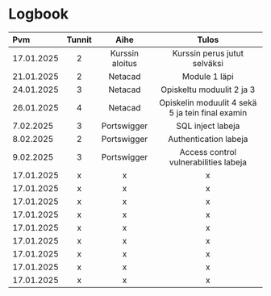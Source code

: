 # Logbook


| Pvm  | Tunnit | Aihe |  Tulos |
| :---         |     :---:      |     :---:      |     :---:      |
| 17.01.2025 | 2 | Kurssin aloitus  | Kurssin perus jutut selväksi  |
| 21.01.2025 | 2 | Netacad  | Module 1 läpi |
| 24.01.2025 | 3 | Netacad  | Opiskeltu moduulit 2 ja 3 |
| 26.01.2025 | 4 | Netacad  | Opiskelin moduulit 4 sekä 5 ja tein final examin |
| 7.02.2025 | 3 | Portswigger  | SQL inject labeja |
| 8.02.2025 | 2 | Portswigger  | Authentication labeja |
| 9.02.2025 | 3 | Portswigger  | Access control vulnerabilities labeja |
| 17.01.2025 | x | x  | x |
| 17.01.2025 | x | x  | x |
| 17.01.2025 | x | x  | x |
| 17.01.2025 | x | x  | x |
| 17.01.2025 | x | x  | x |
| 17.01.2025 | x | x  | x |
| 17.01.2025 | x | x  | x |
| 17.01.2025 | x | x  | x |
| 17.01.2025 | x | x  | x |

